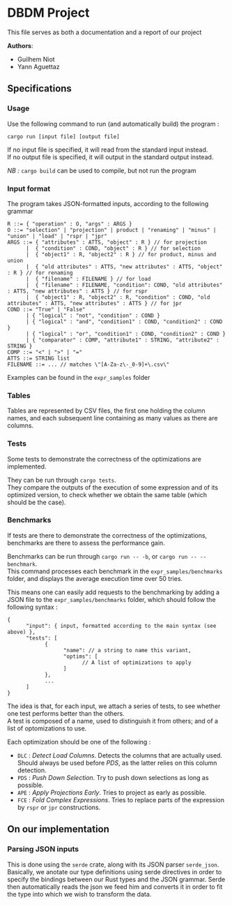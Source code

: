 # DBDM Project

This file serves as both a documentation and a report of our project

**Authors**:
* Guilhem Niot
* Yann Aguettaz

## Specifications

### Usage

Use the following command to run (and automatically build) the program :

`cargo run [input file] [output file]`

If no input file is specified, it will read from the standard input instead.  
If no output file is specified, it will output in the standard output instead.

*NB :* `cargo build` can be used to compile, but not run the program

### Input format

The program takes JSON-formatted inputs, according to the following grammar
```
R ::= { "operation" : O, "args" : ARGS }
O ::= "selection" | "projection" | product | "renaming" | "minus" | "union" | "load" | "rspr | "jpr" 
ARGS ::= { "attributes" : ATTS, "object" : R } // for projection
      |  { "condition" : COND, "object" : R } // for selection
      |  { "object1" : R, "object2" : R } // for product, minus and union
      |  { "old attributes" : ATTS, "new attributes" : ATTS, "object" : R } // for renaming
      |  { "filename" : FILENAME } // for load
      |  { "filename" : FILENAME, "condition": COND, "old attributes" : ATTS, "new attributes" : ATTS } // for rspr
      |  { "object1" : R, "object2" : R, "condition" : COND, "old attributes" : ATTS, "new attributes" : ATTS } // for jpr
COND ::= "True" | "False" 
      | { "logical" : "not", "condition" : COND }
      | { "logical" : "and", "condition1" : COND, "condition2" : COND }
      | { "logical" : "or", "condition1" : COND, "condition2" : COND }
      | { "comparator" : COMP, "attribute1" : STRING, "attribute2" : STRING }
COMP ::= "<" | ">" | "="
ATTS ::= STRING list
FILENAME ::= ... // matches \"[A-Za-z\-_0-9]+\.csv\"
```

Examples can be found in the `expr_samples` folder

### Tables

Tables are represented by CSV files, the first one holding the column names, and each subsequent line containing as many values as there are columns.

### Tests

Some tests to demonstrate the correctness of the optimizations are implemented.

They can be run through `cargo tests`.  
They compare the outputs of the execution of some expression and of its optimized version, to check whether we obtain the same table (which should be the case).

### Benchmarks

If tests are there to demonstrate the correctness of the optimizations, benchmarks are there to assess the performance gain.

Benchmarks can be run through `cargo run -- -b`, or `cargo run -- --benchmark`.  
This command processes each benchmark in the `expr_samples/benchmarks` folder, and displays the average execution time over 50 tries.

This means one can easily add requests to the benchmarking by adding a JSON file to the `expr_samples/benchmarks` folder, which should follow the following syntax :
```
{
      "input": { input, formatted according to the main syntax (see above) },
      "tests": [
            {
                  "name": // a string to name this variant,
                  "optims": [
                        // A list of optimizations to apply
                  ]
            },
            ...
      ]
}
```

The idea is that, for each input, we attach a series of tests, to see whether one test performs better than the others.  
A test is composed of a name, used to distinguish it from others; and of a list of optomizations to use.

Each optimization should be one of the following :
* `DLC` : *Detect Load Columns*. Detects the columns that are actually used. Should always be used before *PDS*, as the latter relies on this column detection.
* `PDS` : *Push Down Selection*. Try to push down selections as long as possible.
* `APE` : *Apply Projections Early*. Tries to project as early as possible.
* `FCE` : *Fold Complex Expressions*. Tries to replace parts of the expression by `rspr` or `jpr` constructions.

## On our implementation

### Parsing JSON inputs
This is done using the `serde` crate, along with its JSON parser `serde_json`. Basically, we anotate our type definitions using serde directives in order to specify the bindings between our Rust types and the JSON grammar. Serde then automatically reads the json we feed him and converts it in order to fit the type into which we wish to transform the data.
